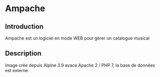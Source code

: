 # Ampache
## Introduction
Ampache est un logiciel en mode WEB pour gérer un catalogue musical
## Description
Image crée depuis Alpine 3.9 avace Apache 2 / PHP 7, la base de données est externe